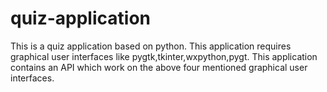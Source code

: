 quiz-application
================

This is a quiz application based on python. This application requires graphical user interfaces like pygtk,tkinter,wxpython,pygt. This application contains an API which work on the above four mentioned graphical user interfaces.